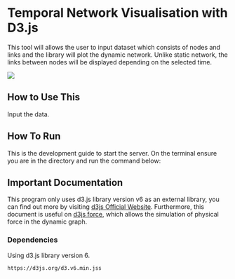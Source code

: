 # Temporal Network Visualisation with D3.js

This tool will allows the user to input dataset which consists of nodes and links and the library will plot the dynamic network. 
Unlike static network, the links between nodes will be displayed depending on the selected time.

![](/media/jubilee-gif.gif)

## How to Use This

Input the data.

## How To Run
This is the development guide to start the server. On the terminal ensure you are in the directory and run the command below:


## Important Documentation

This program only uses d3.js library version v6 as an external library, you can find out more by visiting [d3js Official Website](https://d3js.org/). Furthermore, this document is useful on [d3js force](https://github.com/d3/d3-force), which allows the simulation of physical force in the dynamic graph.

### Dependencies
Using d3.js library version 6.
```
https://d3js.org/d3.v6.min.jss 
```